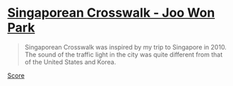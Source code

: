 # [Singaporean Crosswalk - Joo Won Park](https://joowonpark.net/crosswalkupdates/)

> Singaporean Crosswalk was inspired by my trip to Singapore in 2010. The sound of the traffic light in the city was quite different from that of the United States and Korea.

[Score](Instructions.pdf)